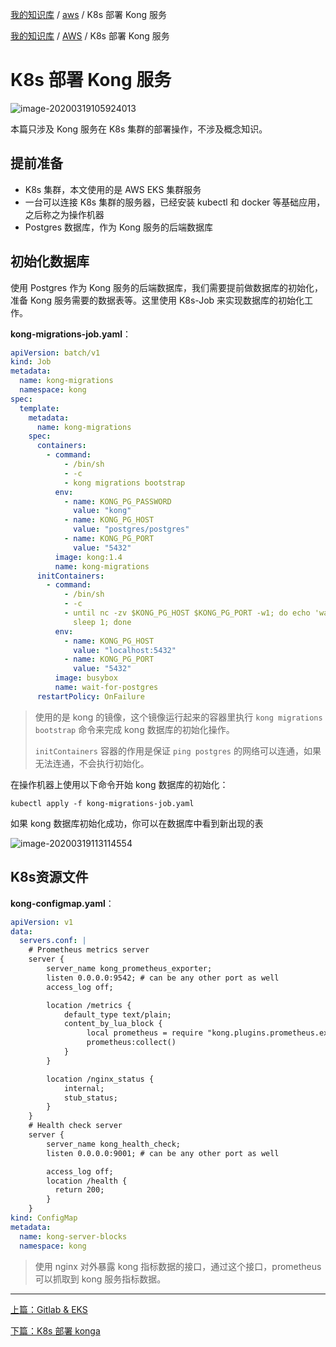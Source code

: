 [我的知识库](../README.md) / [aws](zz_gneratered_mdi.md) / K8s 部署 Kong 服务


[我的知识库](../README.md) / [AWS](zz_gneratered_mdi.md) / K8s 部署 Kong 服务

# K8s 部署 Kong 服务

![image-20200319105924013](https://fs.poneding.com/images/image-20200319105924013.png)

本篇只涉及 Kong 服务在 K8s 集群的部署操作，不涉及概念知识。

## 提前准备

- K8s 集群，本文使用的是 AWS EKS 集群服务
- 一台可以连接 K8s 集群的服务器，已经安装 kubectl 和 docker 等基础应用，之后称之为操作机器
- Postgres 数据库，作为 Kong 服务的后端数据库

## 初始化数据库

使用 Postgres 作为 Kong 服务的后端数据库，我们需要提前做数据库的初始化，准备 Kong 服务需要的数据表等。这里使用 K8s-Job 来实现数据库的初始化工作。

**kong-migrations-job.yaml**：

```yaml
apiVersion: batch/v1
kind: Job
metadata:
  name: kong-migrations
  namespace: kong
spec:
  template:
    metadata:
      name: kong-migrations
    spec:
      containers:
        - command:
            - /bin/sh
            - -c
            - kong migrations bootstrap
          env:
            - name: KONG_PG_PASSWORD
              value: "kong"
            - name: KONG_PG_HOST
              value: "postgres/postgres"
            - name: KONG_PG_PORT
              value: "5432"
          image: kong:1.4
          name: kong-migrations
      initContainers:
        - command:
            - /bin/sh
            - -c
            - until nc -zv $KONG_PG_HOST $KONG_PG_PORT -w1; do echo 'waiting for db';
              sleep 1; done
          env:
            - name: KONG_PG_HOST
              value: "localhost:5432"
            - name: KONG_PG_PORT
              value: "5432"
          image: busybox
          name: wait-for-postgres
      restartPolicy: OnFailure
```

> 使用的是 kong 的镜像，这个镜像运行起来的容器里执行 `kong migrations bootstrap` 命令来完成 kong 数据库的初始化操作。
>
> `initContainers` 容器的作用是保证 `ping postgres` 的网络可以连通，如果无法连通，不会执行初始化。

在操作机器上使用以下命令开始 kong 数据库的初始化：

```shell
kubectl apply -f kong-migrations-job.yaml 
```

如果 kong 数据库初始化成功，你可以在数据库中看到新出现的表

![image-20200319113114554](https://fs.poneding.com/images/image-20200319113114554.png)

## K8s资源文件

**kong-configmap.yaml**：

```yaml
apiVersion: v1
data:
  servers.conf: |
    # Prometheus metrics server
    server {
        server_name kong_prometheus_exporter;
        listen 0.0.0.0:9542; # can be any other port as well
        access_log off;

        location /metrics {
            default_type text/plain;
            content_by_lua_block {
                 local prometheus = require "kong.plugins.prometheus.exporter"
                 prometheus:collect()
            }
        }

        location /nginx_status {
            internal;
            stub_status;
        }
    }
    # Health check server
    server {
        server_name kong_health_check;
        listen 0.0.0.0:9001; # can be any other port as well

        access_log off;
        location /health {
          return 200;
        }
    }
kind: ConfigMap
metadata:
  name: kong-server-blocks
  namespace: kong
```

> 使用 nginx 对外暴露 kong 指标数据的接口，通过这个接口，prometheus 可以抓取到 kong 服务指标数据。

---
[上篇：Gitlab & EKS](gitlab-eks.md)

[下篇：K8s 部署 konga](k8s-deploy-konga.md)
